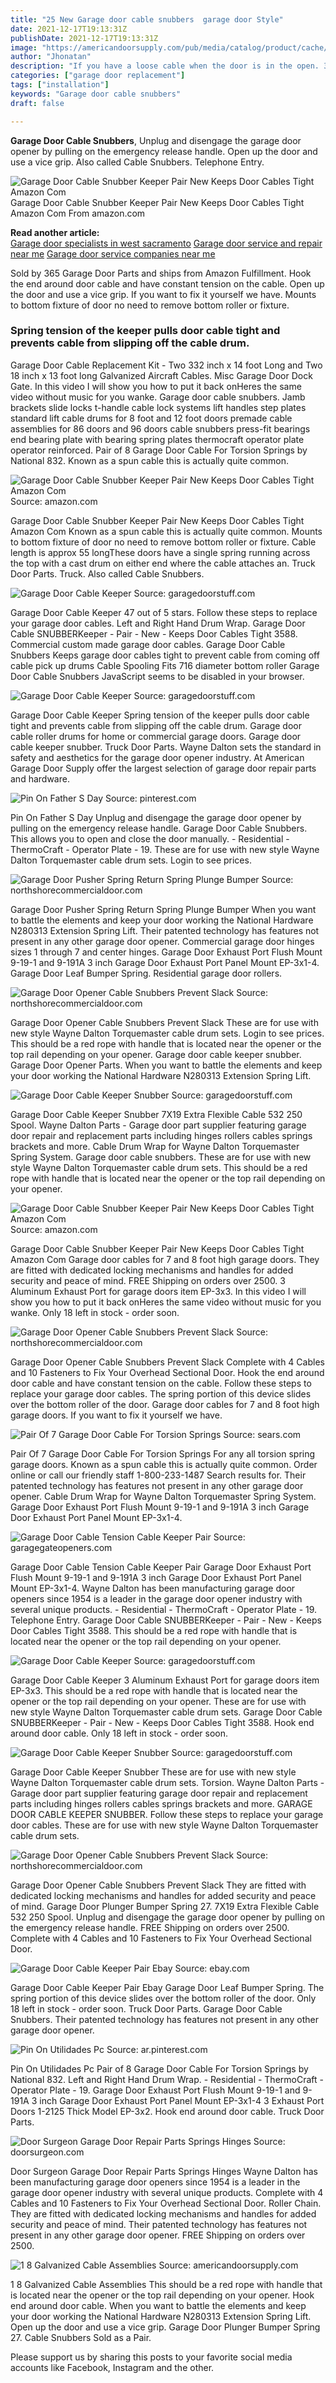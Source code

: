 ```yaml
---
title: "25 New Garage door cable snubbers  garage door Style"
date: 2021-12-17T19:13:31Z
publishDate: 2021-12-17T19:13:31Z
image: "https://americandoorsupply.com/pub/media/catalog/product/cache/4e1433dd4108fa3152008d10ed648520/c/a/cablesetmock_3_11.jpg"
author: "Jhonatan"
description: "If you have a loose cable when the door is in the open. 3 Exhaust Port Doors 1-2125 Thick Model EP-3x2. Garage door cable snubbers"
categories: ["garage door replacement"]
tags: ["installation"]
keywords: "Garage door cable snubbers"
draft: false

---
```

<!-- Head tag Code -->
**Garage Door Cable Snubbers**, Unplug and disengage the garage door opener by pulling on the emergency release handle. Open up the door and use a vice grip. Also called Cable Snubbers. Telephone Entry.

![Garage Door Cable Snubber Keeper Pair New Keeps Door Cables Tight Amazon Com](https://images-na.ssl-images-amazon.com/images/I/41OcIEyqqaL._AC_UL600_SR600,600_.jpg "Garage Door Cable Snubber Keeper Pair New Keeps Door Cables Tight Amazon Com")
Garage Door Cable Snubber Keeper Pair New Keeps Door Cables Tight Amazon Com From amazon.com

**Read another article:**  
[Garage door specialists in west sacramento](/garage-door-specialists-in-west-sacramento/)
[Garage door service and repair near me](/garage-door-service-and-repair-near-me/)
[Garage door service companies near me](/garage-door-service-companies-near-me/)


Sold by 365 Garage Door Parts and ships from Amazon Fulfillment. Hook the end around door cable and have constant tension on the cable. Open up the door and use a vice grip. If you want to fix it yourself we have. Mounts to bottom fixture of door no need to remove bottom roller or fixture.

### Spring tension of the keeper pulls door cable tight and prevents cable from slipping off the cable drum.

Garage Door Cable Replacement Kit - Two 332 inch x 14 foot Long and Two 18 inch x 13 foot long Galvanized Aircraft Cables. Misc Garage Door Dock Gate. In this video I will show you how to put it back onHeres the same video without music for you wanke. Garage door cable snubbers. Jamb brackets slide locks t-handle cable lock systems lift handles step plates standard lift cable drums for 8 foot and 12 foot doors premade cable assemblies for 86 doors and 96 doors cable snubbers press-fit bearings end bearing plate with bearing spring plates thermocraft operator plate operator reinforced. Pair of 8 Garage Door Cable For Torsion Springs by National 832. Known as a spun cable this is actually quite common.


![Garage Door Cable Snubber Keeper Pair New Keeps Door Cables Tight Amazon Com](https://images-na.ssl-images-amazon.com/images/I/41OcIEyqqaL._AC_UL600_SR600,600_.jpg "Garage Door Cable Snubber Keeper Pair New Keeps Door Cables Tight Amazon Com")
Source: amazon.com

Garage Door Cable Snubber Keeper Pair New Keeps Door Cables Tight Amazon Com Known as a spun cable this is actually quite common. Mounts to bottom fixture of door no need to remove bottom roller or fixture. Cable length is approx 55 longThese doors have a single spring running across the top with a cast drum on either end where the cable attaches an. Truck Door Parts. Truck. Also called Cable Snubbers.

![Garage Door Cable Keeper](https://www.garagedoorstuff.com/wp-content/uploads/2013/02/cable-tensioner.jpg "Garage Door Cable Keeper")
Source: garagedoorstuff.com

Garage Door Cable Keeper 47 out of 5 stars. Follow these steps to replace your garage door cables. Left and Right Hand Drum Wrap. Garage Door Cable SNUBBERKeeper - Pair - New - Keeps Door Cables Tight 3588. Commercial custom made garage door cables. Garage Door Cable Snubbers Keeps garage door cables tight to prevent cable from coming off cable pick up drums Cable Spooling Fits 716 diameter bottom roller Garage Door Cable Snubbers JavaScript seems to be disabled in your browser.

![Garage Door Cable Keeper](https://www.garagedoorstuff.com/wp-content/uploads/2013/02/garage-door-cable-2.jpg "Garage Door Cable Keeper")
Source: garagedoorstuff.com

Garage Door Cable Keeper Spring tension of the keeper pulls door cable tight and prevents cable from slipping off the cable drum. Garage door cable roller drums for home or commercial garage doors. Garage door cable keeper snubber. Truck Door Parts. Wayne Dalton sets the standard in safety and aesthetics for the garage door opener industry. At American Garage Door Supply offer the largest selection of garage door repair parts and hardware.

![Pin On Father S Day](https://i.pinimg.com/736x/35/07/68/350768b481bfd140ba34f1f5283c9867--cable-tie-fasteners.jpg "Pin On Father S Day")
Source: pinterest.com

Pin On Father S Day Unplug and disengage the garage door opener by pulling on the emergency release handle. Garage Door Cable Snubbers. This allows you to open and close the door manually. - Residential - ThermoCraft - Operator Plate - 19. These are for use with new style Wayne Dalton Torquemaster cable drum sets. Login to see prices.

![Garage Door Pusher Spring Return Spring Plunge Bumper](https://sep.yimg.com/ay/yhst-16416632405890/garage-door-plunger-bumper-spring-27-61.gif "Garage Door Pusher Spring Return Spring Plunge Bumper")
Source: northshorecommercialdoor.com

Garage Door Pusher Spring Return Spring Plunge Bumper When you want to battle the elements and keep your door working the National Hardware N280313 Extension Spring Lift. Their patented technology has features not present in any other garage door opener. Commercial garage door hinges sizes 1 through 7 and center hinges. Garage Door Exhaust Port Flush Mount 9-19-1 and 9-191A 3 inch Garage Door Exhaust Port Panel Mount EP-3x1-4. Garage Door Leaf Bumper Spring. Residential garage door rollers.

![Garage Door Opener Cable Snubbers Prevent Slack](https://sep.yimg.com/ay/yhst-16416632405890/garage-door-cable-snubbers-61.gif "Garage Door Opener Cable Snubbers Prevent Slack")
Source: northshorecommercialdoor.com

Garage Door Opener Cable Snubbers Prevent Slack These are for use with new style Wayne Dalton Torquemaster cable drum sets. Login to see prices. This should be a red rope with handle that is located near the opener or the top rail depending on your opener. Garage door cable keeper snubber. Garage Door Opener Parts. When you want to battle the elements and keep your door working the National Hardware N280313 Extension Spring Lift.

![Garage Door Cable Keeper Snubber](https://www.garagedoorstuff.com/wp-content/uploads/2013/02/1.jpg "Garage Door Cable Keeper Snubber")
Source: garagedoorstuff.com

Garage Door Cable Keeper Snubber 7X19 Extra Flexible Cable 532 250 Spool. Wayne Dalton Parts - Garage door part supplier featuring garage door repair and replacement parts including hinges rollers cables springs brackets and more. Cable Drum Wrap for Wayne Dalton Torquemaster Spring System. Garage door cable snubbers. These are for use with new style Wayne Dalton Torquemaster cable drum sets. This should be a red rope with handle that is located near the opener or the top rail depending on your opener.

![Garage Door Cable Snubber Keeper Pair New Keeps Door Cables Tight Amazon Com](https://images-na.ssl-images-amazon.com/images/I/41OcIEyqqaL._SR600%2C315_PIWhiteStrip%2CBottomLeft%2C0%2C35_PIStarRatingFOUR%2CBottomLeft%2C360%2C-6_SR600%2C315_SCLZZZZZZZ_FMpng_BG255%2C255%2C255.jpg "Garage Door Cable Snubber Keeper Pair New Keeps Door Cables Tight Amazon Com")
Source: amazon.com

Garage Door Cable Snubber Keeper Pair New Keeps Door Cables Tight Amazon Com Garage door cables for 7 and 8 foot high garage doors. They are fitted with dedicated locking mechanisms and handles for added security and peace of mind. FREE Shipping on orders over 2500. 3 Aluminum Exhaust Port for garage doors item EP-3x3. In this video I will show you how to put it back onHeres the same video without music for you wanke. Only 18 left in stock - order soon.

![Garage Door Opener Cable Snubbers Prevent Slack](https://sep.yimg.com/ay/yhst-16416632405890/garage-door-cable-snubbers-59.gif "Garage Door Opener Cable Snubbers Prevent Slack")
Source: northshorecommercialdoor.com

Garage Door Opener Cable Snubbers Prevent Slack Complete with 4 Cables and 10 Fasteners to Fix Your Overhead Sectional Door. Hook the end around door cable and have constant tension on the cable. Follow these steps to replace your garage door cables. The spring portion of this device slides over the bottom roller of the door. Garage door cables for 7 and 8 foot high garage doors. If you want to fix it yourself we have.

![Pair Of 7 Garage Door Cable For Torsion Springs](https://c.shld.net/rpx/i/s/pi/mp/28761/prod_13731165429?src=http%3A%2F%2Fwww.ishopdir.com%2Fimage%2FI%2F71GskLKUbEL._AC_SL1500_.jpg&amp;d=8e662f8cb79c26d9b6ada662a2ff7a0479caa222&amp;hei=245&amp;wid=245&amp;op_sharpen=1&amp;qlt=85 "Pair Of 7 Garage Door Cable For Torsion Springs")
Source: sears.com

Pair Of 7 Garage Door Cable For Torsion Springs For any all torsion spring garage doors. Known as a spun cable this is actually quite common. Order online or call our friendly staff 1-800-233-1487 Search results for. Their patented technology has features not present in any other garage door opener. Cable Drum Wrap for Wayne Dalton Torquemaster Spring System. Garage Door Exhaust Port Flush Mount 9-19-1 and 9-191A 3 inch Garage Door Exhaust Port Panel Mount EP-3x1-4.

![Garage Door Cable Tension Cable Keeper Pair](https://www.garagegateopeners.com/assets/images/Bottom%20Brackets/Cable%20keeper.JPG "Garage Door Cable Tension Cable Keeper Pair")
Source: garagegateopeners.com

Garage Door Cable Tension Cable Keeper Pair Garage Door Exhaust Port Flush Mount 9-19-1 and 9-191A 3 inch Garage Door Exhaust Port Panel Mount EP-3x1-4. Wayne Dalton has been manufacturing garage door openers since 1954 is a leader in the garage door opener industry with several unique products. - Residential - ThermoCraft - Operator Plate - 19. Telephone Entry. Garage Door Cable SNUBBERKeeper - Pair - New - Keeps Door Cables Tight 3588. This should be a red rope with handle that is located near the opener or the top rail depending on your opener.

![Garage Door Cable Keeper](https://www.garagedoorstuff.com/wp-content/uploads/2013/02/garage-door-cables.jpg "Garage Door Cable Keeper")
Source: garagedoorstuff.com

Garage Door Cable Keeper 3 Aluminum Exhaust Port for garage doors item EP-3x3. This should be a red rope with handle that is located near the opener or the top rail depending on your opener. These are for use with new style Wayne Dalton Torquemaster cable drum sets. Garage Door Cable SNUBBERKeeper - Pair - New - Keeps Door Cables Tight 3588. Hook end around door cable. Only 18 left in stock - order soon.

![Garage Door Cable Keeper Snubber](https://www.garagedoorstuff.com/wp-content/uploads/2013/02/2.jpg "Garage Door Cable Keeper Snubber")
Source: garagedoorstuff.com

Garage Door Cable Keeper Snubber These are for use with new style Wayne Dalton Torquemaster cable drum sets. Torsion. Wayne Dalton Parts - Garage door part supplier featuring garage door repair and replacement parts including hinges rollers cables springs brackets and more. GARAGE DOOR CABLE KEEPER SNUBBER. Follow these steps to replace your garage door cables. These are for use with new style Wayne Dalton Torquemaster cable drum sets.

![Garage Door Opener Cable Snubbers Prevent Slack](https://sep.yimg.com/ay/yhst-16416632405890/garage-door-cable-snubbers-63.gif "Garage Door Opener Cable Snubbers Prevent Slack")
Source: northshorecommercialdoor.com

Garage Door Opener Cable Snubbers Prevent Slack They are fitted with dedicated locking mechanisms and handles for added security and peace of mind. Garage Door Plunger Bumper Spring 27. 7X19 Extra Flexible Cable 532 250 Spool. Unplug and disengage the garage door opener by pulling on the emergency release handle. FREE Shipping on orders over 2500. Complete with 4 Cables and 10 Fasteners to Fix Your Overhead Sectional Door.

![Garage Door Cable Keeper Pair Ebay](https://i.ebayimg.com/images/g/PGwAAOSwpQFgnr53/s-l400.jpg "Garage Door Cable Keeper Pair Ebay")
Source: ebay.com

Garage Door Cable Keeper Pair Ebay Garage Door Leaf Bumper Spring. The spring portion of this device slides over the bottom roller of the door. Only 18 left in stock - order soon. Truck Door Parts. Garage Door Cable Snubbers. Their patented technology has features not present in any other garage door opener.

![Pin On Utilidades Pc](https://i.pinimg.com/originals/a4/a3/a8/a4a3a87c5d572efefe34a4054aa03285.jpg "Pin On Utilidades Pc")
Source: ar.pinterest.com

Pin On Utilidades Pc Pair of 8 Garage Door Cable For Torsion Springs by National 832. Left and Right Hand Drum Wrap. - Residential - ThermoCraft - Operator Plate - 19. Garage Door Exhaust Port Flush Mount 9-19-1 and 9-191A 3 inch Garage Door Exhaust Port Panel Mount EP-3x1-4 3 Exhaust Port Doors 1-2125 Thick Model EP-3x2. Hook end around door cable. Truck Door Parts.

![Door Surgeon Garage Door Repair Parts Springs Hinges](https://www.doorsurgeon.com/images/new%20images/garage-door-parts/garagedoor-cablesWW.jpg "Door Surgeon Garage Door Repair Parts Springs Hinges")
Source: doorsurgeon.com

Door Surgeon Garage Door Repair Parts Springs Hinges Wayne Dalton has been manufacturing garage door openers since 1954 is a leader in the garage door opener industry with several unique products. Complete with 4 Cables and 10 Fasteners to Fix Your Overhead Sectional Door. Roller Chain. They are fitted with dedicated locking mechanisms and handles for added security and peace of mind. Their patented technology has features not present in any other garage door opener. FREE Shipping on orders over 2500.

![1 8 Galvanized Cable Assemblies](https://americandoorsupply.com/pub/media/catalog/product/cache/4e1433dd4108fa3152008d10ed648520/c/a/cablesetmock_3_11.jpg "1 8 Galvanized Cable Assemblies")
Source: americandoorsupply.com

1 8 Galvanized Cable Assemblies This should be a red rope with handle that is located near the opener or the top rail depending on your opener. Hook end around door cable. When you want to battle the elements and keep your door working the National Hardware N280313 Extension Spring Lift. Open up the door and use a vice grip. Garage Door Plunger Bumper Spring 27. Cable Snubbers Sold as a Pair.

Please support us by sharing this posts to your favorite social media accounts like Facebook, Instagram and the other.

